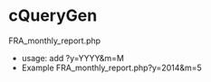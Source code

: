 cQueryGen
=========

FRA_monthly_report.php
 * usage: add ?y=YYYY&m=M
 * Example FRA_monthly_report.php?y=2014&m=5
